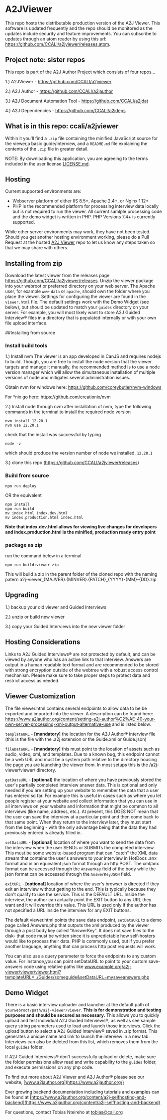 # A2JViewer

This repo hosts the distributable production version of the A2J Viewer. This software is updated frequently and the repo should be monitored as the updates include security and feature improvements. You can subscribe to updates through an atom reader by using this url: https://github.com/CCALI/a2jviewer/releases.atom.

## Project note: sister repos
This repo is part of the A2J Author Project which consists of four repos...

1.) A2JViewer - https://github.com/CCALI/a2jviewer

2.) A2J Author - https://github.com/CCALI/a2jauthor

3.) A2J Document Automation Tool - https://github.com/CCALI/a2jdat

4.) A2J Dependencies - https://github.com/CCALI/a2jdeps

## What is in this repo: ccali/a2jviewer
Within it you'll find a `.zip` file containing the minified JavaScript source for the viewer,a basic guide/interview, and a `README.md` file explaining the contents of the `.zip` file in greater detail.

NOTE: By downloading this application, you are agreeing to the terms included in the user license [LICENSE.md](https://github.com/CCALI/a2jviewer/blob/master/LICENSE.md).

## Hosting
Current supported environments are:

* Webserver platform of either IIS 8.5+, Apache 2.4+, or Nginx 1.12+
* PHP is the recommended platform for processing interview data locally but is not required to run the viewer. All current samlple processing code and the demo widget is written in PHP. PHP Versions 7.4+ is currently supported.

While other server environments may work, they have not been tested.  Should you get another hosting environment working, please do a Pull Request at the hosted [A2J Viewer](https://github.com/CCALI/a2jviewer) repo to let us know any steps taken so that we may share with others.

## Installing from zip
Download the latest viewer from the releases page https://github.com/CCALI/a2jviewer/releases. Unzip the viewer package into your webroot or preferred directory on your web server. The Apache user, for example `www-data` or `apache`, should own the folder where you place the viewer. Settings for configuring the viewer are found in the `viewer.html` file. The default settings work with the Demo Widget (see below), but should be updated to match your `guides` directory on your server. For example, you will most likely want to store A2J Guided Interview® files in a directory that is populated internally or with your own file upload interface.

##Installing from source

### Install build tools

1.)  Install nvm
The viewer is an app developed in CanJS and requires nodejs to build. Though, you are free to install the node version that the viewer targets and manage it manually, the recommended method is to use a node version manager which will allow the simultaneous installation of multiple versions of node and mitigates several administration issues.

Obtain nvm for windows here: https://github.com/coreybutler/nvm-windows

For \*nix go here: https://github.com/creationix/nvm

2.) Install node through nvm
after installation of nvm, type the following commands in the terminal to install the required node version

```
nvm install 12.20.1
nvm use 12.20.1
```

check that the install was successful by typing

`node -v`

which should produce the version number of node we installed, `12.20.1`

3.) clone this repo (https://github.com/CCALI/a2jviewer/releases)

### Build from source

`npm run deploy`

OR the equivalent

```
npm install
npm run build
mv index.html index.dev.html
mv index.production.html index.html
```

**Note that index.dev.html allows for viewing live changes for developers and index.production.html is the minified, production ready entry point**

### package as zip
run the command below in a terminal

`npm run build:viewer-zip`

This will build a zip in the parent folder of the cloned repo with the naming patern a2j-viewer_{MAJVER}.{MINVER}.{PATCH}_{YYYY}-{MM}-{DD}.zip

## Upgrading
1.) backup your old viewer and Guided Interviews

2.) unzip or build new viewer

3.) copy your Guided Interviews into the new viewer folder

## Hosting Considerations
Links to A2J Guided Interviews® are not protected by default, and can be viewed by anyone who has an active link to that interview. Answers are output in a human readable text format and are recommended to be stored with strong encryption outside of the webtree with a robust access control mechanism. Please make sure to take proper steps to protect data and restrict access as needed.

## Viewer Customization
The file viewer.html contains several endpoints to allow data to be be exported and imported into the viewer. A description can be found here: https://www.a2jauthor.org/content/setting-a2j-author%C2%AE-40-your-own-server-processing-xml-output-alternative-use and is listed below:

`templateURL` - **\[mandatory]** the location for the A2J Author® interview file (this is the file with the .a2j extension or the Guide.xml or Guide.json)

`fileDataURL` - **\[mandatory]** this must point to the location of assets such as audio, video, xml, and templates. Due to a known bug, this endpoint cannot be a web URL and must be a system path relative to the directory housing the page you are launching the viewer from. In most setups this is the /a2j-viewer/viewer/ directory.

`getDataURL` - **\[optional]** the location of where you have previously stored the user's partially completed interview answer data. This is optional and only needed if you are setting up your website to remember the data that a user has entered so far. For example this is useful in cases such as where you let people register at your website and collect information that you can use in all interviews on your website and information that might be common to all interviews (like name, address, etc.). At present, this DOES NOT mean that the user can save the interview at a particular point and then come back to that same point. When they return to the interview later, they must start from the beginning - with the only advantage being that the data they had previously entered is already filled in.

`setDataURL` - **\[optional]** location of where you want to send the data from the interview when the user SENDs or SUBMITs the completed interview. This must be some website-based program that can "catch" the XML data stream that contains the user's answers to your interview in HotDocs .anx format and in an equivalent json format through an http POST. The xml/anx format can be accessed through the `AnswerKey` field of the body while the json format can be accessed through the `AnswerKeyJSON` field.

`exitURL` - **\[optional]** location of where the user's browser is directed if they exit an interview without getting to the end. This is typically because they don't qualify to use the service. This is the DEFAULT URL. Inside the interview, the author can actually point the EXIT button to any URL they want and it will override this value. This URL is used only if the author has not specified a URL inside the interview for any EXIT buttons.


The default viewer.html points the save data endpoint, `setDataURL` to a demo page called Answers.php that outputs the xml produced by the viewer through a post body key called "AnswerKey". It does not save files to the disk- that code must be written since it is unpredictable how self-hosters would like to process their data. PHP is commonly used, but if you prefer another language, anything that can process http post requests will work.

You can also use a query parameter to force the endpoints to any custom value. For instance,you can point setDataURL to point to your custom save-answers code using relative paths like www.example.org/a2j-viewer/viewer/viewer.html?templateURL=../Guides/someguide&setDataURL=mysaveanswers.php

## Demo Widget
There is a basic interview uploader and launcher at the default path of `yourwebroot/path/a2j-viewer/viewer`. **This is for demonstration and testing purposes and should be secured as necessary.** This allows you to quickly upload and test individual A2J Guided Interviews®, as well as see sample query string parameters used to load and launch those interviews. Click the upload button to select a A2J Guided Interview® saved in .zip format.  This generates a unique name and link to launch the interview in a new tab. Interviews can also be deleted from this list, which removes them from the local `guides` folder.

If A2J Guided Interviews® don't successfully upload or delete, make sure the folder permissions allow read and write capability to the `guides` folder, and execute permissions on any php code.

To find out more about A2J Viewer and A2J Author® please see our website, [www.a2jauthor.org](https://www.a2jauthor.org/)

Ever growing backend documentation including tutorials and examples can be found at [https://www.a2jauthor.org/content/a2j-selfhosting-and-backend](https://www.a2jauthor.org/content/a2j-selfhosting-and-backend)

For questions, contact Tobias Nteireho at tobias@cali.org
